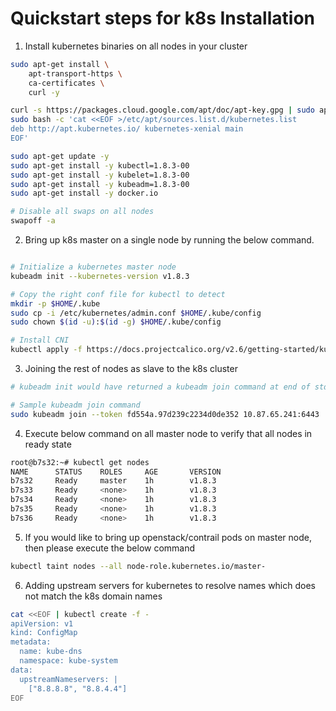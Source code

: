 # Quickstart steps for k8s Installation

1. Install kubernetes binaries on all nodes in your cluster

  ```bash
  sudo apt-get install \
      apt-transport-https \
      ca-certificates \
      curl -y

  curl -s https://packages.cloud.google.com/apt/doc/apt-key.gpg | sudo apt-key add -
  sudo bash -c 'cat <<EOF >/etc/apt/sources.list.d/kubernetes.list
  deb http://apt.kubernetes.io/ kubernetes-xenial main
  EOF'

  sudo apt-get update -y
  sudo apt-get install -y kubectl=1.8.3-00
  sudo apt-get install -y kubelet=1.8.3-00
  sudo apt-get install -y kubeadm=1.8.3-00
  sudo apt-get install -y docker.io

  # Disable all swaps on all nodes
  swapoff -a
  ```


2. Bring up k8s master on a single node by running the below command.

  ```bash

  # Initialize a kubernetes master node
  kubeadm init --kubernetes-version v1.8.3

  # Copy the right conf file for kubectl to detect
  mkdir -p $HOME/.kube
  sudo cp -i /etc/kubernetes/admin.conf $HOME/.kube/config
  sudo chown $(id -u):$(id -g) $HOME/.kube/config

  # Install CNI
  kubectl apply -f https://docs.projectcalico.org/v2.6/getting-started/kubernetes/installation/hosted/kubeadm/1.6/calico.yaml
  ```

3. Joining the rest of nodes as slave to the k8s cluster

  ```bash
  # kubeadm init would have returned a kubeadm join command at end of stdout, run that command on rest of the nodes

  # Sample kubeadm join command
  sudo kubeadm join --token fd554a.97d239c2234d0de352 10.87.65.241:6443
  ```

4. Execute below command on all master node to verify that all nodes in ready state

  ```bash
  root@b7s32:~# kubectl get nodes
  NAME      STATUS    ROLES     AGE       VERSION
  b7s32     Ready     master    1h        v1.8.3
  b7s33     Ready     <none>    1h        v1.8.3
  b7s34     Ready     <none>    1h        v1.8.3
  b7s35     Ready     <none>    1h        v1.8.3
  b7s36     Ready     <none>    1h        v1.8.3
  ```

5. If you would like to bring up openstack/contrail pods on master node, then please execute the below command

  ```bash
  kubectl taint nodes --all node-role.kubernetes.io/master-
  ```

6. Adding upstream servers for kubernetes to resolve names which does not match the k8s domain names

  ```bash
  cat <<EOF | kubectl create -f -
  apiVersion: v1
  kind: ConfigMap
  metadata:
    name: kube-dns
    namespace: kube-system
  data:
    upstreamNameservers: |
      ["8.8.8.8", "8.8.4.4"]
  EOF
  ```
